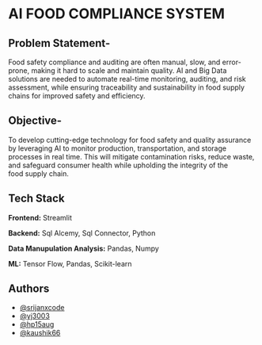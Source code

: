 
# AI FOOD COMPLIANCE SYSTEM

## Problem Statement-
Food safety compliance and auditing are often manual, slow, and error-prone, making it hard to scale and maintain quality. AI and Big Data solutions are needed to automate real-time monitoring, auditing, and risk assessment, while ensuring traceability and sustainability in food supply chains for improved safety and efficiency.

## Objective- 
To develop cutting-edge technology for food safety and quality assurance by leveraging AI to monitor production, transportation, and storage processes in real time. This will mitigate contamination risks, reduce waste, and safeguard consumer health while upholding the integrity of the food supply chain.

## Tech Stack

**Frontend:** Streamlit

**Backend:** Sql Alcemy, Sql Connector, Python

**Data Manupulation Analysis:** Pandas, Numpy

**ML:** Tensor Flow, Pandas, Scikit-learn

## Authors

- [@srijanxcode](https://www.github.com/srijanxcode)
- [@yj3003](https://www.github.com/yj3003)
- [@hp15aug](https://www.github.com/hp15aug)
- [@kaushik66](https://www.github.com/kaushik66)



